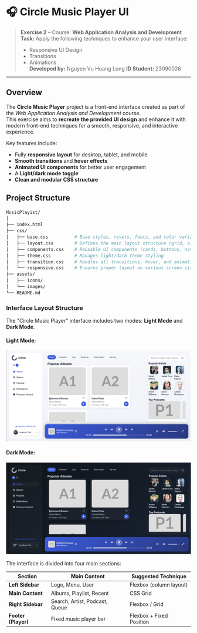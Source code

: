 # 🎧 Circle Music Player UI

> **Exercise 2** – Course: **Web Application Analysis and Development**  
> **Task:** Apply the following techniques to enhance your user interface:  
> - Responsive UI Design  
> - Transitions  
> - Animations  
> **Developed by:** Nguyen Vu Hoang Long 
> **ID Student:** 23090026
---

##  Overview

The **Circle Music Player** project is a front-end interface created as part of the *Web Application Analysis and Development* course.  
This exercise aims to **recreate the provided UI design** and enhance it with modern front-end techniques for a smooth, responsive, and interactive experience.

Key features include:
- Fully **responsive layout** for desktop, tablet, and mobile  
- **Smooth transitions** and **hover effects**  
- **Animated UI components** for better user engagement  
- A **Light/dark mode toggle**  
- **Clean and modular CSS structure**



## Project Structure

```bash
MusicPlayist/
│
├── index.html
├── css/
│   ├── base.css          # Base styles, resets, fonts, and color variables
│   ├── layout.css        # Defines the main layout structure (grid, sidebar, content)
│   ├── components.css    # Reusable UI components (cards, buttons, navigation, etc.)
│   ├── theme.css         # Manages light/dark theme styling
│   ├── transition.css    # Handles all transitions, hover, and animation effects
│   └── responsive.css    # Ensures proper layout on various screen sizes
├── assets/
│   ├── icons/ 
│   └── images/
└── README.md
```


###  Interface Layout Structure

The "Circle Music Player" interface includes two modes: **Light Mode** and **Dark Mode**.

#### Light Mode:
![](./Image-mode-background/music-player-light-mode.png)

#### Dark Mode:
![](./Image-mode-background/music-player-dark-mode.png)


The interface is divided into four main sections:

| Section                | Main Content                   | Suggested Technique      |
| ---------------------- | ------------------------------ | ------------------------ |
| **Left Sidebar**       | Logo, Menu, User               | Flexbox (column layout)  |
| **Main Content**       | Albums, Playlist, Recent       | CSS Grid                 |
| **Right Sidebar**      | Search, Artist, Podcast, Queue | Flexbox / Grid           |
| **Footer (Player)**    | Fixed music player bar         | Flexbox + Fixed Position |
